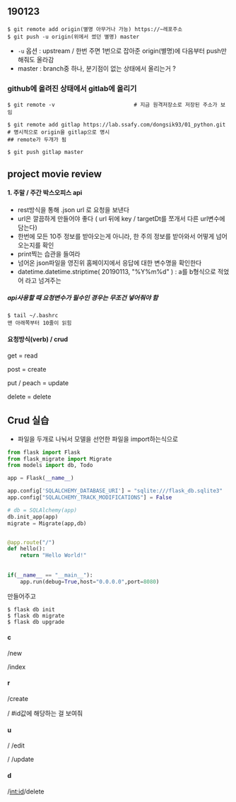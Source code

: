 ## 190123



```terminal
$ git remote add origin(별명 아무거나 가능) https://~레포주소
$ git push -u origin(위에서 썼던 별명) master
```

- `-u` 옵션 :  upstream / 한번 주면 1번으로 잡아준 origin(별명)에 다음부터 push만해줘도 올라감
- master : branch중 하나, 분기점이 없는 상태에서 올리는거 ?

### github에 올려진 상태에서 gitlab에 올리기

```terminal
$ git remote -v							# 지금 원격저장소로 저장된 주소가 보임

$ git remote add gitlap https://lab.ssafy.com/dongsik93/01_python.git
# 명시적으로 origin을 gitlap으로 명시
## remote가 두개가 됨

$ git push gitlap master
```



## project movie review



#### 1. 주말 / 주간 박스오피스 api

- rest방식을 통해 .json url 로 요청을 보낸다
- url은 깔끔하게 만들어야 좋다  ( url 뒤에 key / targetDt를 쪼개서 다른 url변수에 담는다)
- 한번에 모든 10주 정보를 받아오는게 아니라, 한 주의 정보를 받아와서 어떻게 넘어오는지를 확인
- print찍는 습관을 들여라
- 넘어온 json파일을 영진위 홈페이지에서 응답에 대한 변수명을 확인한다
- datetime.datetime.striptime( 20190113, "%Y%m%d" ) :  a를 b형식으로 적었어 라고 넘겨주는

##### api사용할 때 요청변수가 필수인 경우는 무조건 넣어줘야 함

```termianl
$ tail ~/.bashrc
맨 아래쪽부터 10줄이 읽힘
```



#### 요청방식(verb) / crud

get = read

post = create

put / peach = update

delete = delete



## Crud 실습

- 파일을 두개로 나눠서 모델을 선언한 파일을 import하는식으로

```python
from flask import Flask
from flask_migrate import Migrate
from models import db, Todo

app = Flask(__name__)

app.config['SQLALCHEMY_DATABASE_URI'] = "sqlite:///flask_db.sqlite3"
app.config["SQLALCHEMY_TRACK_MODIFICATIONS"] = False

# db = SQLAlchemy(app)
db.init_app(app)
migrate = Migrate(app,db)


@app.route("/")
def hello():
    return "Hello World!"
    
    
if(__name__ == "__main__"): 
    app.run(debug=True,host="0.0.0.0",port=8080)
```

만들어주고

```terminal
$ flask db init
$ flask db migrate
$ flask db upgrade
```

#### c

/new

/index

#### r

/create

/<int : id>      #id값에 해당하는 걸 보여줘  

#### u

/<int : id> /edit

/<int  : id> /update

#### d

/<int:id>/delete